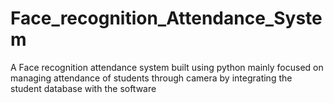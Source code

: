 # Face_recognition_Attendance_System
A Face recognition attendance system built using python mainly focused on managing attendance of students through camera by integrating the student database with the software
